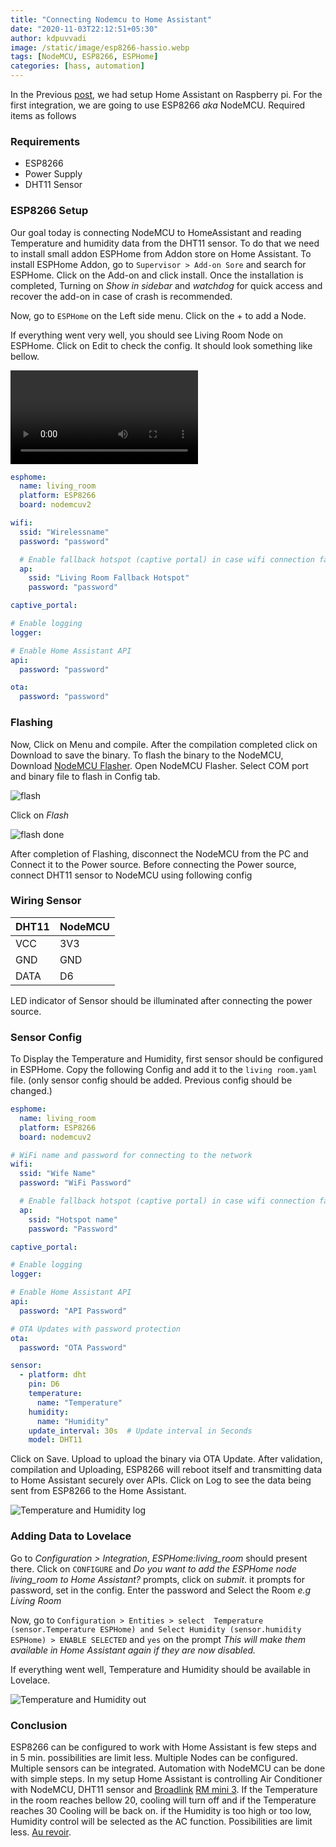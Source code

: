 ```yaml
---
title: "Connecting Nodemcu to Home Assistant"
date: "2020-11-03T22:12:51+05:30"
author: kdpuvvadi
image: /static/image/esp8266-hassio.webp
tags: [NodeMCU, ESP8266, ESPHome]
categories: [hass, automation]
---
```


In the Previous [post](/home-assistant-setup "Home Assistant setup on Raspberry Pi"), we had setup Home Assistant on Raspberry pi. For the first integration, we are going to use ESP8266 *aka* NodeMCU. Required items as follows

### Requirements

- ESP8266
- Power Supply
- DHT11 Sensor

### ESP8266 Setup

Our goal today is connecting NodeMCU to HomeAssistant and reading Temperature and humidity data from the DHT11 sensor. To do that we need to install small addon ESPHome from Addon store on Home Assistant. To install ESPHome Addon, go to `Supervisor > Add-on Sore` and search for ESPHome. Click on the Add-on and click install. Once the installation is completed, Turning on *Show in sidebar* and *watchdog* for quick access and recover the add-on in case of crash is recommended.

Now, go to `ESPHome` on the Left side menu. Click on the + to add a Node.

If everything went very well, you should see Living Room Node on ESPHome. Click on Edit to check the config. It should look something like bellow.

![esphome setup](/static/image/esphome_node_setup.webm)

```yaml
esphome:
  name: living_room
  platform: ESP8266
  board: nodemcuv2

wifi:
  ssid: "Wirelessname"
  password: "password"

  # Enable fallback hotspot (captive portal) in case wifi connection fails
  ap:
    ssid: "Living Room Fallback Hotspot"
    password: "password"

captive_portal:

# Enable logging
logger:

# Enable Home Assistant API
api:
  password: "password"

ota:
  password: "password"
```

### Flashing

Now, Click on Menu and compile. After the compilation completed click on Download to save the binary. To flash the binary to the NodeMCU, Download [NodeMCU Flasher](https://github.com/nodemcu/nodemcu-flasher). Open NodeMCU Flasher. Select COM port and binary file to flash in Config tab.

![flash](/static/image/nodemcu_flasher_flash.webp)

Click on *Flash*

![flash done](/static/image/nodemcu_flash_done.webp)

After completion of Flashing, disconnect the NodeMCU from the PC and Connect it to the Power source. Before connecting the Power source, connect DHT11 sensor to NodeMCU using following config

### Wiring Sensor

| DHT11 | NodeMCU |
|-------|---------|
| VCC   | 3V3     |
| GND   | GND     |
| DATA  | D6      |

LED indicator of Sensor should be illuminated after connecting the power source.

### Sensor Config

To Display the Temperature and Humidity, first sensor should be configured in ESPHome. Copy the following Config and add it to the `living room.yaml` file. (only sensor config should be added. Previous config should be changed.)

```yaml
esphome:
  name: living_room
  platform: ESP8266
  board: nodemcuv2

# WiFi name and password for connecting to the network
wifi:
  ssid: "Wife Name"
  password: "WiFi Password"

  # Enable fallback hotspot (captive portal) in case wifi connection fails
  ap:
    ssid: "Hotspot name"
    password: "Password"

captive_portal:

# Enable logging
logger:

# Enable Home Assistant API
api:
  password: "API Password"

# OTA Updates with password protection
ota:
  password: "OTA Password"

sensor:
  - platform: dht
    pin: D6
    temperature:
      name: "Temperature"
    humidity:
      name: "Humidity"
    update_interval: 30s  # Update interval in Seconds
    model: DHT11
```

Click on Save. Upload to upload the binary via OTA Update. After validation, compilation and Uploading, ESP8266 will reboot itself and transmitting data to Home Assistant securely over APIs.
Click on Log to see the data being sent from ESP8266 to the Home Assistant.

![Temperature and Humidity log](/static/image/esp8266_temp_humid_log.webp)

### Adding Data to Lovelace

Go to *Configuration > Integration*, *ESPHome:living_room* should present there. Click on `CONFIGURE` and *Do you want to add the ESPHome node living_room to Home Assistant?* prompts, click on *submit*. it prompts for password, set in the config. Enter the password and Select the Room *e.g Living Room*

Now, go to `Configuration > Entities > select  Temperature (sensor.Temperature ESPHome) and Select Humidity (sensor.humidity ESPHome) > ENABLE SELECTED` and `yes` on the prompt *This will make them available in Home Assistant again if they are now disabled.*

If everything went well, Temperature and Humidity should be available in Lovelace.

![Temperature and Humidity out](/static/image/esphome_temp_humid_out.webp)

### Conclusion

ESP8266 can be configured to work with Home Assistant is few steps and in 5 min. possibilities are limit less. Multiple Nodes can be configured. Multiple sensors can be integrated. Automation with NodeMCU can be done with simple steps. In my setup Home Assistant is controlling Air Conditioner with NodeMCU, DHT11 sensor and [Broadlink](https://www.ibroadlink.com/) [RM mini 3](https://www.amazon.in/BroadLink-Universal-Control-RM-MINI3/dp/B01G1PZUK2). If the Temperature in the room reaches bellow 20, cooling will turn off and if the Temperature reaches 30 Cooling will be back on. if the Humidity is too high or too low, Humidity control will be selected as the AC function. Possibilities are limit less. [Au revoir](#conclusion).
